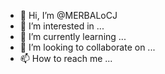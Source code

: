 - 👋 Hi, I’m @MERBALoCJ
- 👀 I’m interested in ...
- 🌱 I’m currently learning ...
- 💞️ I’m looking to collaborate on ...
- 📫 How to reach me ...

<!---
MERBALoCJ/MERBALoCJ is a ✨ special ✨ repository because its `README.md` (this file) appears on your GitHub profile.
You can click the Preview link to take a look at your changes.
--->
